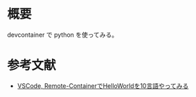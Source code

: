 # 概要
devcontainer で python を使ってみる。

# 参考文献
- [VSCode, Remote-ContainerでHelloWorldを10言語やってみる](https://qiita.com/imasaaki/items/354720e23c095b74a406#python)